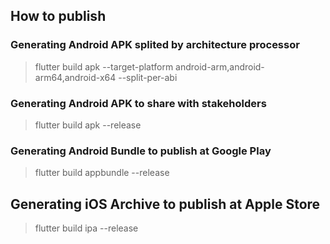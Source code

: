 ## How to publish

### Generating Android APK splited by architecture processor

> flutter build apk --target-platform android-arm,android-arm64,android-x64 --split-per-abi

### Generating Android APK to share with stakeholders

> flutter build apk --release

### Generating Android Bundle to publish at Google Play

> flutter build appbundle --release

## Generating iOS Archive to publish at Apple Store

> flutter build ipa --release
